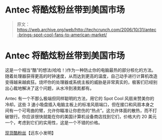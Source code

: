 # Antec 将酷炫粉丝带到美国市场

> 原文：<https://web.archive.org/web/http://techcrunch.com/2006/10/31/antec-brings-spot-cool-fans-to-american-market/>

# Antec 将酷炫粉丝带到美国市场

这是一个相当“酷”的想法(哈哈！)作为一种防止你的电脑最热的部分核化的方法。随着处理器获得更高的时钟速度，从而达到更高的温度，自己动手进行计算机改造变得越来越疯狂。烧坏你的处理器或系统主板的威胁是非常真实的，极客们已经别出心裁地解决了这个问题，从水冷到液氮都有。

Antec 有一个不那么极端但同样聪明的方法，用它的 Spot Cool 风扇来赞美你的冷却。这些 3 速小吸盘插入电脑主板上的标准风扇端口，但在接口和风扇本身之间有一个可弯曲的臂，允许你瞄准让你悲伤的“热点”。这允许体面的散热，而不打破银行。你应该很快就能在你的美国计算机设备商店找到它们，价格大约 20 美元一个，考虑到它们的实用性，这是一个不错的价格。

[现货酷粉丝](https://web.archive.org/web/20210825035640/http://www.fareastgizmos.com/computing/antec_spot_cool_cooling_fan_for_graphic_cards.php)【远东小发明】